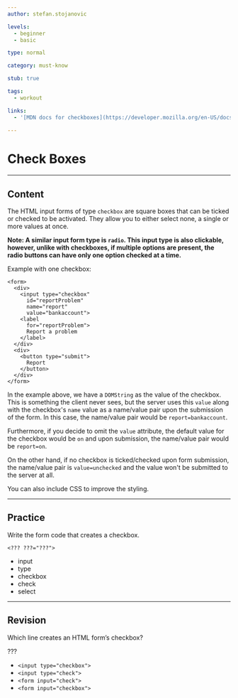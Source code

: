```yaml
---
author: stefan.stojanovic

levels:
  - beginner
  - basic

type: normal

category: must-know

stub: true

tags:
  - workout

links:
  - '[MDN docs for checkboxes](https://developer.mozilla.org/en-US/docs/Web/HTML/Element/input/checkbox){website}'
  
---
```

# Check Boxes
---
## Content

The HTML input forms of type `checkbox` are square boxes that can be ticked or checked to be activated. They allow you to either select none, a single or more values at once.

**Note: A similar input form type is `radio`. This input type is also clickable, however, unlike with checkboxes, if multiple options are present, the radio buttons can have only one option checked at a time.**

Example with one checkbox:
```
<form>
  <div>
    <input type="checkbox" 
      id="reportProblem" 
      name="report" 
      value="bankaccount">
    <label 
      for="reportProblem">
      Report a problem
    </label>
  </div>
  <div>
    <button type="submit">
      Report
    </button>
  </div>
</form>
```

In the example above, we have a `DOMString` as the value of the checkbox. This is something the client never sees, but the server uses this `value` along with the checkbox's `name` value as a name/value pair upon the submission of the form. In this case, the name/value pair would be `report=bankaccount`.

Furthermore, if you decide to omit the `value` attribute, the default value for the checkbox would be `on` and upon submission, the name/value pair would be `report=on`.

On the other hand, if no checkbox is ticked/checked upon form submission, the name/value pair is `value=unchecked` and the value won't be submitted to the server at all.


You can also include CSS to improve the styling. 

---
## Practice

Write the form code that creates a checkbox.

```
<??? ???="???">
```

* input
* type
* checkbox
* check
* select

---
## Revision

Which line creates an HTML form’s checkbox?

???

* `<input type="checkbox">`
* `<input type="check">`
* `<form input="check">`
* `<form input="checkbox">`

